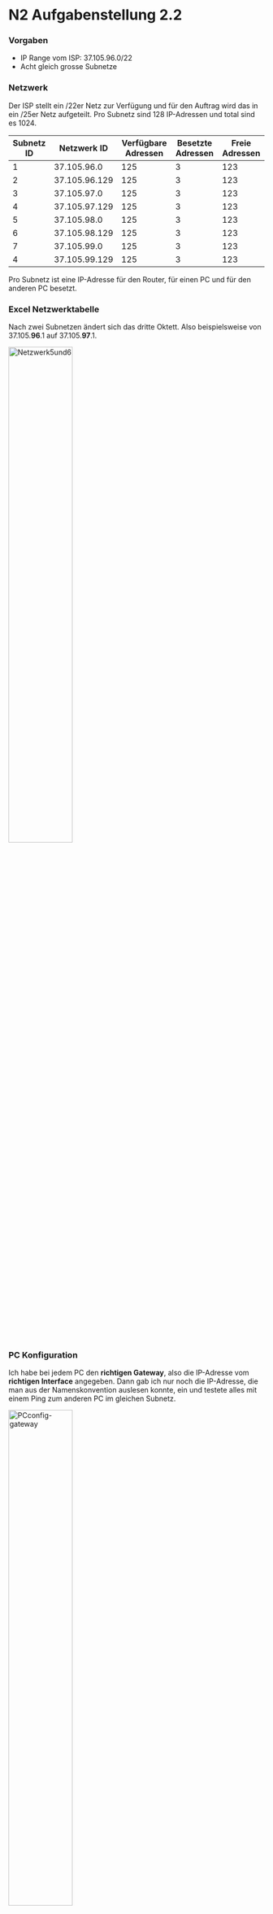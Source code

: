 # N2 Aufgabenstellung 2.2

### Vorgaben
- IP Range vom ISP: 37.105.96.0/22
- Acht gleich grosse Subnetze

### Netzwerk
Der ISP stellt ein /22er Netz zur Verfügung und für den Auftrag wird das in ein /25er Netz aufgeteilt. Pro Subnetz sind 128 IP-Adressen und total sind es 1024.


| Subnetz ID | Netzwerk ID   | Verfügbare Adressen | Besetzte Adressen | Freie Adressen |
| ---------- | ------------- | ------------------- | ----------------- | -------------- |
| 1          | 37.105.96.0   | 125                 | 3                 | 123            |
| 2          | 37.105.96.129 | 125                 | 3                 | 123            |
| 3          | 37.105.97.0   | 125                 | 3                 | 123            |
| 4          | 37.105.97.129 | 125                 | 3                 | 123            |
| 5          | 37.105.98.0   | 125                 | 3                 | 123            |
| 6          | 37.105.98.129 | 125                 | 3                 | 123            |
| 7          | 37.105.99.0   | 125                 | 3                 | 123            |
| 4          | 37.105.99.129 | 125                 | 3                 | 123            |

Pro Subnetz ist eine IP-Adresse für den Router, für einen PC und für den anderen PC besetzt. 

### Excel Netzwerktabelle

Nach zwei Subnetzen ändert sich das dritte Oktett. Also beispielsweise von 37.105.**96**.1 auf 37.105.**97**.1.

<img width=50% height=50% alt="Netzwerk5und6" src="https://github.com/user-attachments/assets/ad1e491f-0a0b-4c9f-885d-3f1d55090071">

### PC Konfiguration

Ich habe bei jedem PC den **richtigen Gateway**, also die IP-Adresse vom **richtigen Interface** angegeben. Dann gab ich nur noch die IP-Adresse, die man aus der Namenskonvention auslesen konnte, ein und testete alles mit einem Ping zum anderen PC im gleichen Subnetz. 

<img width=50% height=50% alt="PCconfig-gateway" src="https://github.com/user-attachments/assets/db136e5e-e34e-410a-ab37-77b21400765f">

<img width=50% height=50% alt="PCconfig-ip" src="https://github.com/user-attachments/assets/ee59ec82-06c2-45f2-95c4-a2a355599115">

#### IP-Vergebung PCs

| ID  | Name    | IP-Adresse    | CIDR |
| --- | ------- | ------------- | ---- |
| 1   | PC-6002 | 37.105.96.2   | 25   |
| 2   | PC-6003 | 37.105.96.3   | 25   |
| 3   | PC-6130 | 37.105.96.130 | 25   |
| 4   | PC-6131 | 37.105.96.131 | 25   |
| 5   | PC-7002 | 37.105.97.2   | 25   |
| 6   | PC-7003 | 37.105.97.3   | 25   |
| 7   | PC-7130 | 37.105.97.130 | 25   |
| 8   | PC-7131 | 37.105.97.131 | 25   |
| 9   | PC-8002 | 37.105.98.2   | 25   |
| 10  | PC-8003 | 37.105.98.3   | 25   |
| 11  | PC-8130 | 37.105.98.130 | 25   |
| 12  | PC-8131 | 37.105.98.131 | 25   |
| 13  | PC-9002 | 37.105.99.2   | 25   |
| 14  | PC-9003 | 37.105.99.3   | 25   |
| 15  | PC-9130 | 37.105.99.130 | 25   |
| 16  | PC-9131 | 37.105.99.131 | 25   |

### Testing

Ich testete bei der Konfiguration den Ping zum anderen PC im selben Subnetz. Beispielsweise der Ping von PC-6002 zu PC-6003. Nachdem ich alles konfiguriert hatte testete ich die Kommunikation zwischen den Subnetzen. Das erste PDU wurde zum Router gesendet und wurde dann abgeworfen. Nachdem ich im Protokoll die Layers auslas, fiel mir auf, dass immer wenn ich das erste Mal ein Packet von einem Subnetz zu einem anderen sendete, es immer ein Layer 2 Problem war. Und zwar ist meine Vermutung, dass die ARP-Tabelle vom Router noch nicht ausgefüllt war und deswegen beim ersten Mal fehlschlägt. Erst beim zweiten Mal gelang das PDU an sein Ziel. 

<img width=50% height=50% alt="Testing-ping" src="https://github.com/user-attachments/assets/6d76eb9c-3e10-4dd6-b105-de24e07124e7">

<img width=50% height=50% alt="Testing-PDU" src="https://github.com/user-attachments/assets/ff0621cd-75e3-414f-9baa-f5b6fca24248">

### Fragen
- Wieviele freie IP-Adressen gibt es in der Abteilung **Marketing**?
- Eine neue Mitarbeiterin wird in der Abteilung **Marketing** eingestellt. Welche Netzwerkkonfiguration erhält sie?
- Ist das Netzwerk-Design sinnvoll?
- Gibt es Verbesserungsvorschläge bzgl. Netzwerk-Design?
- Welche zusätzlichen Informationen wären nützlich, um für dieses Netzwerk-Design einen Optimierungsvorschlag auszuarbeiten?

### Antworten
- In der Abteilung Marketing gibt es 123 freie IP-Adressen. 
- Sie erhält die IP-Adresse 37.105.97.132, den Gateway 37.105.97.129 und die Subnetzmaske 255.255.255.128. 
- Nicht wirklich. Es ist ein Netzwerk mit einem Single Point of Failure. Das heisst wenn der Router ausfällt gelangt keiner mehr ins Internet. 
- Wenn es einen Backup Router gäbe, wäre das Netzwerk gesichert. 
- Ob ein Internet Zugang gewünscht ist. 
